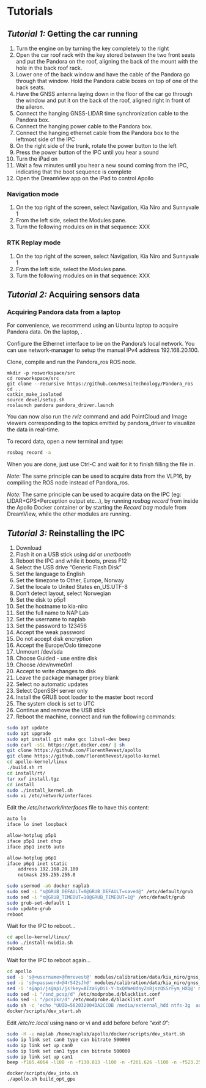 # Tutorials

## _Tutorial 1:_ Getting the car running

1. Turn the engine on by turning the key completely to the right
2. Open the car roof rack with the key stored between the two front seats and put the Pandora on the roof, aligning the back of the mount with the hole in the back roof rack.
3. Lower one of the back window and have the cable of the Pandora go through that window. Hold the Pandora cable boxes on top of one of the back seats.
4. Have the GNSS antenna laying down in the floor of the car go through the window and put it on the back of the roof, aligned right in front of the aileron.
5. Connect the hanging GNSS-LIDAR time synchronization cable to the Pandora box.
6. Connect the hanging power cable to the Pandora box.
7. Connect the hanging ethernet cable from the Pandora box to the leftmost side of the IPC
8. On the right side of the trunk, rotate the power button to the left
9. Press the power button of the IPC until you hear a sound
10. Turn the iPad on
11. Wait a few minutes until you hear a new sound coming from the IPC, indicating that the boot sequence is complete
12. Open the DreamView app on the iPad to control Apollo

### Navigation mode

1. On the top right of the screen, select Navigation, Kia Niro and Sunnyvale 1
2. From the left side, select the Modules pane.
3. Turn the following modules on in that sequence: XXX

### RTK Replay mode

1. On the top right of the screen, select Navigation, Kia Niro and Sunnyvale 1
2. From the left side, select the Modules pane.
3. Turn the following modules on in that sequence: XXX

## _Tutorial 2:_ Acquiring sensors data

### Acquiring Pandora data from a laptop

For convenience, we recommend using an Ubuntu laptop to acquire Pandora data. On the laptop, .

Configure the Ethernet interface to be on the Pandora’s local network. You can use network-manager to setup the manual IPv4 address 192.168.20.100.

Clone, compile and run the Pandora\_ros ROS node.

```text
mkdir -p rosworkspace/src
cd rosworkspace/src
git clone --recursive https://github.com/HesaiTechnology/Pandora_ros
cd ..
catkin_make_isolated
source devel/setup.sh
roslaunch pandora pandora_driver.launch
```

You can now also run the _rviz_ command and add PointCloud and Image viewers corresponding to the topics emitted by pandora\_driver to visualize the data in real-time.

To record data, open a new terminal and type:

```bash
rosbag record -a
```

When you are done, just use Ctrl-C and wait for it to finish filling the file in.

_Note:_ The same principle can be used to acquire data from the VLP16, by compiling the ROS node instead of Pandora\_ros.

_Note:_ The same principle can be used to acquire data on the IPC \(eg: LIDAR+GPS+Perception output etc...\), by running _rosbag record_ from inside the Apollo Docker container or by starting the _Record bag_ module from DreamView, while the other modules are running.

## _Tutorial 3:_ Reinstalling the IPC

1. Download
2. Flash it on a USB stick using _dd_ or _unetbootin_
3. Reboot the IPC and while it boots, press F12
4. Select the USB drive “Generic Flash Disk”
5. Set the language to English
6. Set the timezone to Other, Europe, Norway
7. Set the locale to United States en\_US.UTF-8
8. Don’t detect layout, select Norwegian
9. Set the disk to p5p1
10. Set the hostname to kia-niro
11. Set the full name to NAP Lab
12. Set the username to naplab
13. Set the password to 123456
14. Accept the weak password
15. Do not accept disk encryption
16. Accept the Europe/Oslo timezone
17. Unmount /dev/sda
18. Choose Guided - use entire disk
19. Choose /dev/nvme0n1
20. Accept to write changes to disk
21. Leave the package manager proxy blank
22. Select no automatic updates
23. Select OpenSSH server only
24. Install the GRUB boot loader to the master boot record
25. The system clock is set to UTC
26. Continue and remove the USB stick
27. Reboot the machine, connect and run the following commands:

```bash
sudo apt update
sudo apt upgrade
sudo apt install git make gcc libssl-dev beep
sudo curl -sSL https://get.docker.com/ | sh
git clone https://github.com/FlorentRevest/apollo
git clone https://github.com/FlorentRevest/apollo-kernel
cd apollo-kernel/linux
./build.sh rt
cd install/rt/
tar xvf install.tgz
cd install
sudo ./install_kernel.sh
sudo vi /etc/network/interfaces
```

Edit the _/etc/network/interfaces_ file to have this content:

```bash
auto lo
iface lo inet loopback

allow-hotplug p5p1
iface p5p1 inet dhcp
iface p5p1 inet6 auto

allow-hotplug p6p1
iface p6p1 inet static
    address 192.168.20.100
    netmask 255.255.255.0

sudo usermod -aG docker naplab
sudo sed -i "s@GRUB_DEFAULT=0@GRUB_DEFAULT=saved@" /etc/default/grub
sudo sed -i "s@GRUB_TIMEOUT=10@GRUB_TIMEOUT=1@" /etc/default/grub
sudo grub-set-default 1
sudo update-grub
reboot
```

Wait for the IPC to reboot...

```bash
cd apollo-kernel/linux/
sudo ./install-nvidia.sh
reboot
```

Wait for the IPC to reboot again...

```bash
cd apollo
sed -i 's@<username>@fmrevest@' modules/calibration/data/kia_niro/gnss_params/gnss_conf.pb.txt
sed -i 's@<password>@4rS42sJh@' modules/calibration/data/kia_niro/gnss_params/gnss_conf.pb.txt
sed -i 's@api/js@api/js?key=AIzaSyDii-Y-bxQXWeUdnyZnBjszQS5rFym_HXQ@' modules/dreamview/frontend/src/store/config/parameters.yml
sudo sed -i "/snd_pcsp/d" /etc/modprobe.d/blacklist.conf
sudo sed -i "/pcspkr/d" /etc/modprobe.d/blacklist.conf
sudo sh -c 'echo "UUID=562032004DA2CCDB /media/external_hdd ntfs-3g  auto,users,uid=1000,gid=100,dmask=027,fmask=137,utf8 0 0" > /etc/fstab'
docker/scripts/dev_start.sh
```

Edit _/etc/rc.local_ using nano or vi and add before before “_exit 0_”:

```bash
sudo -H -u naplab /home/naplab/apollo/docker/scripts/dev_start.sh
sudo ip link set can0 type can bitrate 500000
sudo ip link set up can0
sudo ip link set can1 type can bitrate 500000
sudo ip link set up can1
beep -f165.4064 -l100 -n -f130.813 -l100 -n -f261.626 -l100 -n -f523.251 -l100 -n -f1046.50 -l100 -n -f2093.00 -l100 -n -f4186.01 -l100

docker/scripts/dev_into.sh
./apollo.sh build_opt_gpu
```

